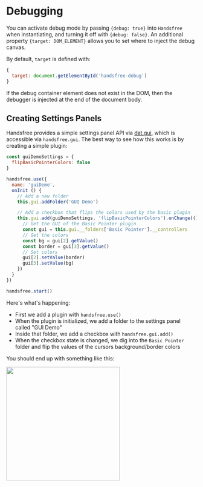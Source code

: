 # Debugging
You can activate debug mode by passing `{debug: true}` into `Handsfree` when instantiating, and turning it off with `{debug: false}`. An additional property `{target: DOM_ELEMENT}` allows you to set where to inject the debug canvas.

By default, `target` is defined with:

```js
{
  target: document.getElementById('handsfree-debug')
}
```

If the debug container element does not exist in the DOM, then the debugger is injected at the end of the document body.

## Creating Settings Panels

Handsfree provides a simple settings panel API via [dat.gui](https://github.com/dataarts/dat.gui), which is accessible via `handsfree.gui`. The best way to see how this works is by creating a simple plugin:

```js
const guiDemoSettings = {
  flipBasicPointerColors: false
}

handsfree.use({
  name: 'guiDemo',
  onInit () {
    // Add a new folder
    this.gui.addFolder('GUI Demo')

    // Add a checkbox that flips the colors used by the basic plugin
    this.gui.add(guiDemoSettings, 'flipBasicPointerColors').onChange(() => {
      // Get the GUI of the Basic Pointer plugin
      const gui = this.gui.__folders['Basic Pointer'].__controllers
      // Get the colors
      const bg = gui[2].getValue()
      const border = gui[3].getValue()
      // Set colors
      gui[2].setValue(border)
      gui[3].setValue(bg)
    })
  }
})

handsfree.start()
```
<demo/>

Here's what's happening:
- First we add a plugin with `handsfree.use()`
- When the plugin is initialized, we add a folder to the settings panel called "GUI Demo"
- Inside that folder, we add a checkbox with `handsfree.gui.add()`
- When the checkbox state is changed, we dig into the `Basic Pointer` folder and flip the values of the cursors background/border colors

You should end up with something like this:

<img src="https://i.imgur.com/b1Fn8rVl.png" width=300>
